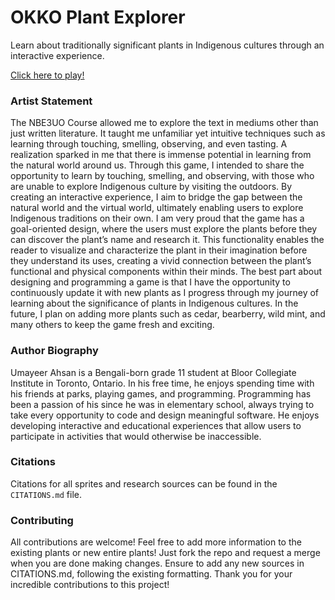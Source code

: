 # OKKO Plant Explorer

Learn about traditionally significant plants in Indigenous cultures through an interactive experience.

[Click here to play!](https://somewhatmay.github.io/okko-plant-explorer/)

### Artist Statement

The NBE3UO Course allowed me to explore the text in mediums other than just written literature. It taught me unfamiliar yet intuitive techniques such as learning through touching, smelling, observing, and even tasting. A realization sparked in me that there is immense potential in learning from the natural world around us. Through this game, I intended to share the opportunity to learn by touching, smelling, and observing, with those who are unable to explore Indigenous culture by visiting the outdoors. By creating an interactive experience, I aim to bridge the gap between the natural world and the virtual world, ultimately enabling users to explore Indigenous traditions on their own. I am very proud that the game has a goal-oriented design, where the users must explore the plants before they can discover the plant’s name and research it. This functionality enables the reader to visualize and characterize the plant in their imagination before they understand its uses, creating a vivid connection between the plant’s functional and physical components within their minds. The best part about designing and programming a game is that I have the opportunity to continuously update it with new plants as I progress through my journey of learning about the significance of plants in Indigenous cultures. In the future, I plan on adding more plants such as cedar, bearberry, wild mint, and many others to keep the game fresh and exciting.

### Author Biography

Umayeer Ahsan is a Bengali-born grade 11 student at Bloor Collegiate Institute in Toronto, Ontario. In his free time, he enjoys spending time with his friends at parks, playing games, and programming. Programming has been a passion of his since he was in elementary school, always trying to take every opportunity to code and design meaningful software. He enjoys developing interactive and educational experiences that allow users to participate in activities that would otherwise be inaccessible.

### Citations

Citations for all sprites and research sources can be found in the `CITATIONS.md` file.

### Contributing

All contributions are welcome! Feel free to add more information to the existing plants or new entire plants! Just fork the repo and request a merge when you are done making changes. Ensure to add any new sources in CITATIONS.md, following the existing formatting. Thank you for your incredible contributions to this project!
